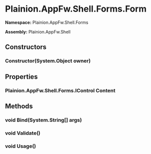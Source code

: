 
# Plainion.AppFw.Shell.Forms.Form

**Namespace:** Plainion.AppFw.Shell.Forms

**Assembly:** Plainion.AppFw.Shell


## Constructors

### Constructor(System.Object owner)


## Properties

### Plainion.AppFw.Shell.Forms.IControl Content


## Methods

### void Bind(System.String[] args)

### void Validate()

### void Usage()
